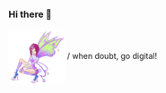 ### Hi there 👋

<a href="fairy-winx.gif" target="blank"><img align="center" src="fairy-winx.gif" height="100" /></a>
 / when doubt, go digital!

